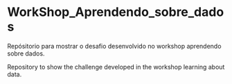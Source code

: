 # WorkShop_Aprendendo_sobre_dados

Repósitorio para mostrar o desafio desenvolvido no workshop aprendendo sobre dados. 

Repository to show the challenge developed in the workshop learning about data.
